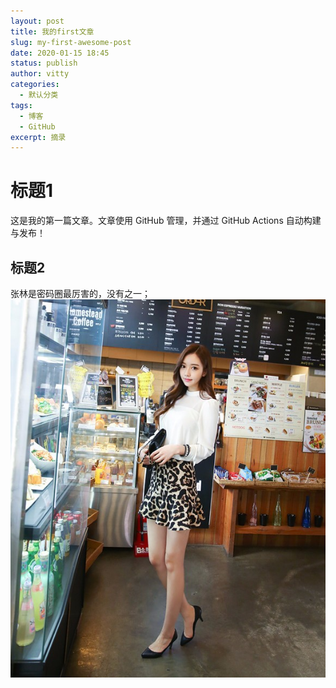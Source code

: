 ```yaml
---
layout: post
title: 我的first文章
slug: my-first-awesome-post
date: 2020-01-15 18:45
status: publish
author: vitty
categories: 
  - 默认分类
tags: 
  - 博客
  - GitHub
excerpt: 摘录
---
```


# 标题1
这是我的第一篇文章。文章使用 GitHub 管理，并通过 GitHub Actions 自动构建与发布！
## 标题2
张林是密码圈最厉害的，没有之一；
![时尚芭莎](./images/jpg1.jpg)
